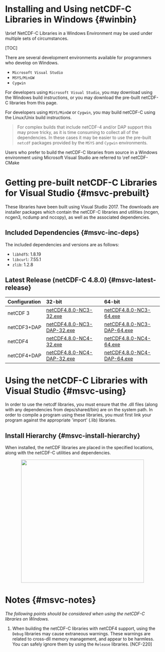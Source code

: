 Installing and Using netCDF-C Libraries in Windows {#winbin}
==================================================

\brief NetCDF-C Libraries in a Windows Environment may be used under multiple sets of circumstances.

[TOC]

There are several development environments available for programmers who develop on Windows.

* `Microsoft Visual Studio `
* `MSYS/MinGW`
* `Cygwin`

For developers using `Microsoft Visual Studio`, you may download using the Windows build instructions, or you may download the pre-built netCDF-C libraries from this page.

For developers using `MSYS/MinGW` or `Cygwin`, you may build netCDF-C using the Linux/Unix build instructions.

> For complex builds that include netCDF-4 and/or DAP support this may prove tricky, as it is time consuming to collect all of the dependencies.  In these cases it may be easier to use the pre-built `netcdf` packages provided by the `MSYS` and `Cygwin` environments.

Users who prefer to build the netCDF-C libraries from source in a Windows environment using Microsoft Visual Studio are referred to \ref netCDF-CMake

# Getting pre-built netCDF-C Libraries for Visual Studio {#msvc-prebuilt}

These libraries have been built using Visual Studio 2017.  The downloads are installer packages which contain the netCDF-C libraries and utilities (ncgen, ncgen3, ncdump and nccopy), as well as the associated dependencies.


## Included Dependencies {#msvc-inc-deps}

The included dependencies and versions are as follows:

* `libhdf5`: 1.8.19
* `libcurl`: 7.55.1
* `zlib`:    1.2.8

## Latest Release (netCDF-C 4.8.0) {#msvc-latest-release}

Configuration		| 32-bit 						| 64-bit |
:-------------------|:--------							|:-------|
netCDF 3		| [netCDF4.8.0-NC3-32.exe][r1]		| [netCDF4.8.0-NC3-64.exe][r5]
netCDF3+DAP		| [netCDF4.8.0-NC3-DAP-32.exe][r2]	| [netCDF4.8.0-NC3-DAP-64.exe][r6]
netCDF4			| [netCDF4.8.0-NC4-32.exe][r3]		| [netCDF4.8.0-NC4-64.exe][r7]
netCDF4+DAP		| [netCDF4.8.0-NC4-DAP-32.exe][r4]	| [netCDF4.8.0-NC4-DAP-64.exe][r8]

# Using the netCDF-C Libraries with Visual Studio {#msvc-using}

In order to use the netcdf libraries, you must ensure that the .dll files (along with any dependencies from deps/shared/bin) are on the system path. In order to compile a program using these libraries, you must first link your program against the appropriate 'import' (.lib) libraries.

## Install Hierarchy {#msvc-install-hierarchy}

When installed, the netCDF libraries are placed in the specified locations, along with the netCDF-C utilities and dependencies.

<center>
<IMG SRC="InstallTreeWindows.png" width="400"/>
</center>

# Notes {#msvc-notes}

*The following points should be considered when using the netCDF-C libraries on Windows.*

1. When building the netCDF-C libraries with netCDF4 support, using the `Debug` libraries may cause extraneous warnings. These warnings are related to cross-dll memory management, and appear to be harmless. You can safely ignore them by using the `Release` libraries. [NCF-220]


[r1]: http://www.unidata.ucar.edu/downloads/netcdf/ftp/netCDF4.8.0-NC3-32.exe
[r2]: http://www.unidata.ucar.edu/downloads/netcdf/ftp/netCDF4.8.0-NC3-DAP-32.exe
[r3]: http://www.unidata.ucar.edu/downloads/netcdf/ftp/netCDF4.8.0-NC4-32.exe
[r4]: http://www.unidata.ucar.edu/downloads/netcdf/ftp/netCDF4.8.0-NC4-DAP-32.exe
[r5]: http://www.unidata.ucar.edu/downloads/netcdf/ftp/netCDF4.8.0-NC3-64.exe
[r6]: http://www.unidata.ucar.edu/downloads/netcdf/ftp/netCDF4.8.0-NC3-DAP-64.exe
[r7]: http://www.unidata.ucar.edu/downloads/netcdf/ftp/netCDF4.8.0-NC4-64.exe
[r8]: http://www.unidata.ucar.edu/downloads/netcdf/ftp/netCDF4.8.0-NC4-DAP-64.exe
